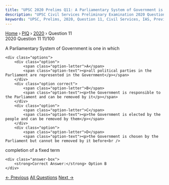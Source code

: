 ```yaml
---
title: "UPSC 2020 Prelims Q11: A Parliamentary System of Government is one in which"
description: "UPSC Civil Services Preliminary Examination 2020 Question 11 with options and answer"
keywords: "UPSC, Prelims, 2020, Question 11, Civil Services, IAS, Previous Year Questions"
---
```


<nav class="breadcrumb">
    <a href="../../">Home</a>
    <span>›</span>
    <a href="../">PIQ</a>
    <span>›</span>
    <a href="./">2020</a>
    <span>›</span>
    <span>Question 11</span>
</nav>

<div class="question-header">
    <div class="question-meta">
        <span class="year-badge">2020</span>
        <span class="question-number">Question 11</span>
        <span class="progress">11/100</span>
    </div>
    <div class="progress-bar">
        <div class="progress-fill" style="width: 11.0%"></div>
    </div>
</div>

<div class="question-content">
    <div class="question-text">
        <p>A Parliamentary System of Government is one in which</p>
    </div>
    
    <div class="options">
        <div class="option">
            <span class="option-letter">A</span>
            <span class="option-text"><p>all political parties in the Parliament are represented in the Government</p></span>
        </div>
        <div class="option correct">
            <span class="option-letter">B</span>
            <span class="option-text"><p>the Government is responsible to the Parliament and can be removed by it</p></span>
        </div>
        <div class="option">
            <span class="option-letter">C</span>
            <span class="option-text"><p>the Government is elected by the people and can be removed by them</p></span>
        </div>
        <div class="option">
            <span class="option-letter">D</span>
            <span class="option-text"><p>the Government is chosen by the Parliament but cannot be removed by it before<br />
completion of a fixed term</p></span>
        </div>
    </div>

    <div class="answer-box">
        <strong>Correct Answer:</strong> Option B
    </div>
</div>

<div class="question-nav">
    <a href="../q010-consider-the-following-pairs-international-agreeme/" class="nav-btn prev">← Previous</a>
    <a href="../" class="nav-btn center">All Questions</a>
    <a href="../q012-which-part-of-the-constitution-of-india-declares-t/" class="nav-btn next">Next →</a>
</div>
